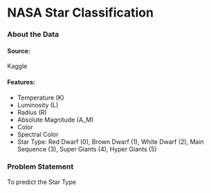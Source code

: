 # NASA Star Classification

### About the Data
#### Source:
Kaggle

#### Features:
- Temperature (K)
- Luminosity (L)
- Radius (R)
- Absolute Magnitude (A_M)
- Color
- Spectral Color
- Star Type: Red Dwarf (0), Brown Dwarf (1), White Dwarf (2), Main Sequence (3), Super Giants (4), Hyper Giants (5)

### Problem Statement
To predict the Star Type

